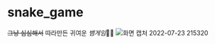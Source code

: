 # snake_game
~~그냥 심심해서~~ 따라만든 귀여운 *뱀게임*🐍🐍
![화면 캡처 2022-07-23 215320](https://user-images.githubusercontent.com/100042038/180605949-58d68b58-f0cc-4cbb-bf62-ba657722288d.png)
